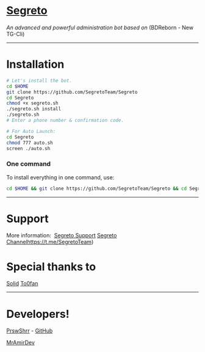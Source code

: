 # [Segreto](https://telegram.me/SegretoTeam)

*An advanced and powerful administration bot based on* (BDReborn - New TG-Cli)


* * *

# Installation

```sh
# Let's install the bot.
cd $HOME
git clone https://github.com/SegretoTeam/Segreto
cd Segreto
chmod +x segreto.sh
./segreto.sh install
./segreto.sh 
# Enter a phone number & confirmation code.

# For Auto Launch:
cd Segreto
chmod 777 auto.sh
screen ./auto.sh
```
### One command
To install everything in one command, use:
```sh
cd $HOME && git clone https://github.com/SegretoTeam/Segreto && cd Segreto && chmod +x segreto.sh && ./segreto.sh install && ./segreto.sh
```

* * *

# Support 

More information: 
[Segreto Support](https://t.me/joinchat/AAAAAEJ2GQVe6-3FRDghSQ)
[Segreto Channel]()https://t.me/SegretoTeam)

# Special thanks to
[Solid](https://t.me/solid)
[To0fan](https://telegram.me/ToOfan)
* * *

# Developers!

[PrswShrr](https://t.me/PrswShrr) - [GitHub](https://github.com/parsaw)

[MrAmirDev](https://t.me/mramirdev)
